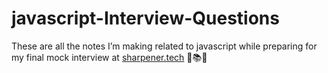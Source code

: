 # javascript-Interview-Questions

These are all the notes I’m making related to javascript while preparing for my final mock interview at [sharpener.tech](https://sharpener.tech/) 🚀📚✨
